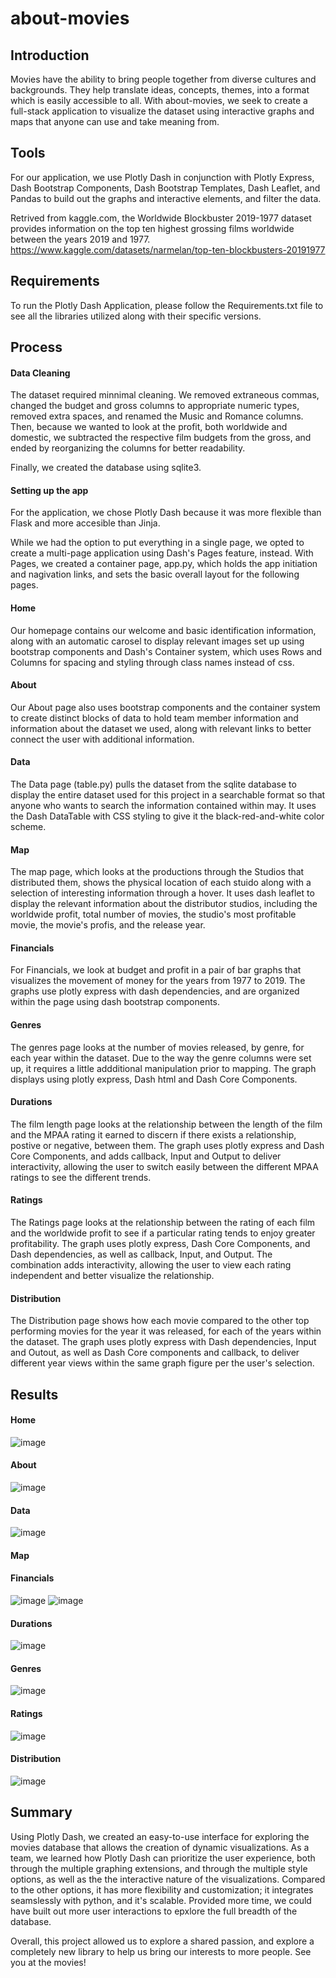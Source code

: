 # about-movies

## Introduction

Movies have the ability to bring people together from diverse cultures and backgrounds. They help translate ideas, concepts, themes, into a format which is easily accessible to all. With about-movies, we seek to create a full-stack application to visualize the dataset using interactive graphs and maps that anyone can use and take meaning from. 

## Tools

For our application, we use Plotly Dash in conjunction with Plotly Express, Dash Bootstrap Components, Dash Bootstrap Templates, Dash Leaflet, and Pandas to build out the graphs and interactive elements, and filter the data.

Retrived from kaggle.com, the Worldwide Blockbuster 2019-1977 dataset provides information on the top ten highest grossing films worldwide between the years 2019 and 1977. https://www.kaggle.com/datasets/narmelan/top-ten-blockbusters-20191977

## Requirements

To run the Plotly Dash Application, please follow the Requirements.txt file to see all the libraries utilized along with their specific versions.

## Process

#### Data Cleaning

The dataset required minnimal cleaning. We removed extraneous commas, changed the budget and gross columns to appropriate numeric types, removed extra spaces, and renamed the Music and Romance columns. Then, because we wanted to look at the profit, both worldwide and domestic, we subtracted the respective film budgets from the gross, and ended by reorganizing the columns for better readability. 

Finally, we created the database using sqlite3.

#### Setting up the app
For the application, we chose Plotly Dash because it was more flexible than Flask and more accesible than Jinja.

While we had the option to put everything in a single page, we opted to create a multi-page application using Dash's Pages feature, instead. With Pages, we created a container page, app.py, which holds the app initiation and nagivation links, and sets the basic overall layout for the following pages. 

#### Home
Our homepage contains our welcome and basic identification information, along with an automatic carosel to display relevant images set up using bootstrap components and Dash's Container system, which uses Rows and Columns for spacing and styling through class names instead of css. 

#### About
Our About page also uses bootstrap components and the container system to create distinct blocks of data to hold team member information and information about the dataset we used, along with relevant links to better connect the user with additional information.

#### Data
The Data page (table.py) pulls the dataset from the sqlite database to display the entire dataset used for this project in a searchable format so that anyone who wants to search the information contained within may. It uses the Dash DataTable with CSS styling to give it the black-red-and-white color scheme.

#### Map
The map page, which looks at the productions through the Studios that distributed them, shows the physical location of each stuido along with a selection of interesting information through a hover. It uses dash leaflet to display the relevant information about the distributor studios, including the worldwide profit, total number of movies, the studio's most profitable movie, the movie's profis, and the release year. 

#### Financials
For Financials, we look at budget and profit in a pair of bar graphs that visualizes the movement of money for the years from 1977 to 2019. The graphs use plotly express with dash dependencies, and are organized within the page using dash bootstrap components.

#### Genres
The genres page looks at the number of movies released, by genre, for each year within the dataset. Due to the way the genre columns were set up, it requires a little addditional manipulation prior to mapping. The graph displays using plotly express, Dash html and Dash Core Components.

#### Durations
The film length page looks at the relationship between the length of the film and the MPAA rating it earned to discern if there exists a relationship, postive or negative, between them. The graph uses plotly express and Dash Core Components, and adds callback, Input and Output to deliver interactivity, allowing the user to switch easily between the different MPAA ratings to see the different trends.

#### Ratings
The Ratings page looks at the relationship between the rating of each film and the worldwide profit to see if a particular rating tends to enjoy greater profitability. The graph uses plotly express, Dash Core Components, and Dash dependencies, as well as callback, Input, and Output. The combination adds interactivity, allowing the user to view each rating independent and better visualize the relationship.

#### Distribution
The Distribution page shows how each movie compared to the other top performing movies for the year it was released, for each of the years within the dataset. The graph uses plotly express with Dash dependencies, Input and Outout, as well as Dash Core components and callback, to deliver different year views within the same graph figure per the user's selection.   
 
## Results

#### Home

![image](https://github.com/m-coldewe/about-movies/assets/152930492/7ac19f78-1a48-41bd-b21d-5e4694df0a58)

#### About

![image](https://github.com/m-coldewe/about-movies/assets/152930492/4d0ed5c8-6c85-4398-91ee-7228cd5f2f2c)

#### Data

![image](https://github.com/m-coldewe/about-movies/assets/152930492/29df6db9-e022-41bd-ac04-6d0e6c8814ce)

#### Map

#### Financials

![image](https://github.com/m-coldewe/about-movies/assets/152930492/dadd22cd-0fba-481d-a3a0-a4e85d97b22a)
![image](https://github.com/m-coldewe/about-movies/assets/152930492/d198dee1-3b00-49fa-bb8e-7f14be10a95f)

#### Durations

![image](https://github.com/m-coldewe/about-movies/assets/152930492/ea07eed8-6a04-45d8-9e9c-8bb138c10eaa)

#### Genres

![image](https://github.com/m-coldewe/about-movies/assets/152930492/8d744153-1611-4eae-9bf3-cf5de224be83)

#### Ratings

![image](https://github.com/m-coldewe/about-movies/assets/152930492/83342c3b-12ff-40ce-b889-81f444251883)

#### Distribution

![image](https://github.com/m-coldewe/about-movies/assets/152930492/f675ef3f-18ec-4491-827d-61b88fdda848)

## Summary
Using Plotly Dash, we created an easy-to-use interface for exploring the movies database that allows the creation of dynamic visualizations. As a team, we learned how Plotly Dash can prioritize the user experience, both through the multiple graphing extensions, and through the multiple style options, as well as the the interactive nature of the visualizations. Compared to the other options, it has more flexibility and customization; it integrates seamslessly with python, and it's scalable. Provided more time, we could have built out more user interactions to epxlore the full breadth of the database. 

Overall, this project allowed us to explore a shared passion, and explore a completely new library to help us bring our interests to more people. See you at the movies!
